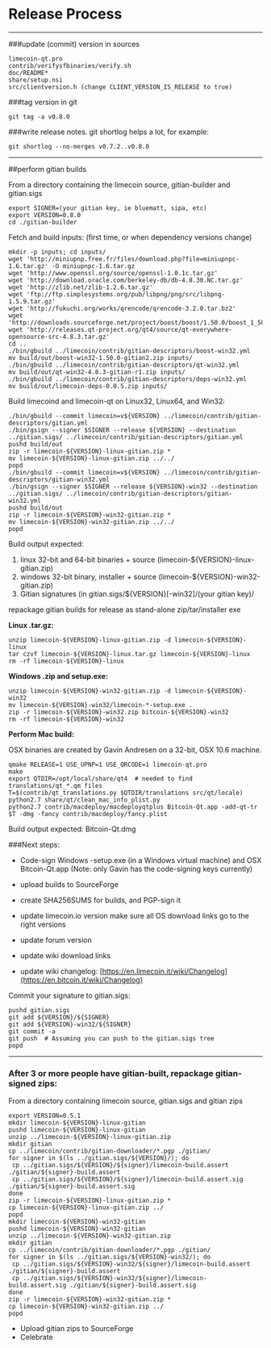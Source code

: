 Release Process
====================

* * *

###update (commit) version in sources


	limecoin-qt.pro
	contrib/verifysfbinaries/verify.sh
	doc/README*
	share/setup.nsi
	src/clientversion.h (change CLIENT_VERSION_IS_RELEASE to true)

###tag version in git

	git tag -a v0.8.0

###write release notes. git shortlog helps a lot, for example:

	git shortlog --no-merges v0.7.2..v0.8.0

* * *

##perform gitian builds

 From a directory containing the limecoin source, gitian-builder and gitian.sigs
  
	export SIGNER=(your gitian key, ie bluematt, sipa, etc)
	export VERSION=0.8.0
	cd ./gitian-builder

 Fetch and build inputs: (first time, or when dependency versions change)

	mkdir -p inputs; cd inputs/
	wget 'http://miniupnp.free.fr/files/download.php?file=miniupnpc-1.6.tar.gz' -O miniupnpc-1.6.tar.gz
	wget 'http://www.openssl.org/source/openssl-1.0.1c.tar.gz'
	wget 'http://download.oracle.com/berkeley-db/db-4.8.30.NC.tar.gz'
	wget 'http://zlib.net/zlib-1.2.6.tar.gz'
	wget 'ftp://ftp.simplesystems.org/pub/libpng/png/src/libpng-1.5.9.tar.gz'
	wget 'http://fukuchi.org/works/qrencode/qrencode-3.2.0.tar.bz2'
	wget 'http://downloads.sourceforge.net/project/boost/boost/1.50.0/boost_1_50_0.tar.bz2'
	wget 'http://releases.qt-project.org/qt4/source/qt-everywhere-opensource-src-4.8.3.tar.gz'
	cd ..
	./bin/gbuild ../limecoin/contrib/gitian-descriptors/boost-win32.yml
	mv build/out/boost-win32-1.50.0-gitian2.zip inputs/
	./bin/gbuild ../limecoin/contrib/gitian-descriptors/qt-win32.yml
	mv build/out/qt-win32-4.8.3-gitian-r1.zip inputs/
	./bin/gbuild ../limecoin/contrib/gitian-descriptors/deps-win32.yml
	mv build/out/limecoin-deps-0.0.5.zip inputs/

 Build limecoind and limecoin-qt on Linux32, Linux64, and Win32:
  
	./bin/gbuild --commit limecoin=v${VERSION} ../limecoin/contrib/gitian-descriptors/gitian.yml
	./bin/gsign --signer $SIGNER --release ${VERSION} --destination ../gitian.sigs/ ../limecoin/contrib/gitian-descriptors/gitian.yml
	pushd build/out
	zip -r limecoin-${VERSION}-linux-gitian.zip *
	mv limecoin-${VERSION}-linux-gitian.zip ../../
	popd
	./bin/gbuild --commit limecoin=v${VERSION} ../limecoin/contrib/gitian-descriptors/gitian-win32.yml
	./bin/gsign --signer $SIGNER --release ${VERSION}-win32 --destination ../gitian.sigs/ ../limecoin/contrib/gitian-descriptors/gitian-win32.yml
	pushd build/out
	zip -r limecoin-${VERSION}-win32-gitian.zip *
	mv limecoin-${VERSION}-win32-gitian.zip ../../
	popd

  Build output expected:

  1. linux 32-bit and 64-bit binaries + source (limecoin-${VERSION}-linux-gitian.zip)
  2. windows 32-bit binary, installer + source (limecoin-${VERSION}-win32-gitian.zip)
  3. Gitian signatures (in gitian.sigs/${VERSION}[-win32]/(your gitian key)/

repackage gitian builds for release as stand-alone zip/tar/installer exe

**Linux .tar.gz:**

	unzip limecoin-${VERSION}-linux-gitian.zip -d limecoin-${VERSION}-linux
	tar czvf limecoin-${VERSION}-linux.tar.gz limecoin-${VERSION}-linux
	rm -rf limecoin-${VERSION}-linux

**Windows .zip and setup.exe:**

	unzip limecoin-${VERSION}-win32-gitian.zip -d limecoin-${VERSION}-win32
	mv limecoin-${VERSION}-win32/limecoin-*-setup.exe .
	zip -r limecoin-${VERSION}-win32.zip bitcoin-${VERSION}-win32
	rm -rf limecoin-${VERSION}-win32

**Perform Mac build:**

  OSX binaries are created by Gavin Andresen on a 32-bit, OSX 10.6 machine.

	qmake RELEASE=1 USE_UPNP=1 USE_QRCODE=1 limecoin-qt.pro
	make
	export QTDIR=/opt/local/share/qt4  # needed to find translations/qt_*.qm files
	T=$(contrib/qt_translations.py $QTDIR/translations src/qt/locale)
	python2.7 share/qt/clean_mac_info_plist.py
	python2.7 contrib/macdeploy/macdeployqtplus Bitcoin-Qt.app -add-qt-tr $T -dmg -fancy contrib/macdeploy/fancy.plist

 Build output expected: Bitcoin-Qt.dmg

###Next steps:

* Code-sign Windows -setup.exe (in a Windows virtual machine) and
  OSX Bitcoin-Qt.app (Note: only Gavin has the code-signing keys currently)

* upload builds to SourceForge

* create SHA256SUMS for builds, and PGP-sign it

* update limecoin.io version
  make sure all OS download links go to the right versions

* update forum version

* update wiki download links

* update wiki changelog: [https://en.limecoin.it/wiki/Changelog](https://en.bitcoin.it/wiki/Changelog)

Commit your signature to gitian.sigs:

	pushd gitian.sigs
	git add ${VERSION}/${SIGNER}
	git add ${VERSION}-win32/${SIGNER}
	git commit -a
	git push  # Assuming you can push to the gitian.sigs tree
	popd

-------------------------------------------------------------------------

### After 3 or more people have gitian-built, repackage gitian-signed zips:

From a directory containing limecoin source, gitian.sigs and gitian zips

	export VERSION=0.5.1
	mkdir limecoin-${VERSION}-linux-gitian
	pushd limecoin-${VERSION}-linux-gitian
	unzip ../limecoin-${VERSION}-linux-gitian.zip
	mkdir gitian
	cp ../limecoin/contrib/gitian-downloader/*.pgp ./gitian/
	for signer in $(ls ../gitian.sigs/${VERSION}/); do
	 cp ../gitian.sigs/${VERSION}/${signer}/limecoin-build.assert ./gitian/${signer}-build.assert
	 cp ../gitian.sigs/${VERSION}/${signer}/limecoin-build.assert.sig ./gitian/${signer}-build.assert.sig
	done
	zip -r limecoin-${VERSION}-linux-gitian.zip *
	cp limecoin-${VERSION}-linux-gitian.zip ../
	popd
	mkdir limecoin-${VERSION}-win32-gitian
	pushd limecoin-${VERSION}-win32-gitian
	unzip ../limecoin-${VERSION}-win32-gitian.zip
	mkdir gitian
	cp ../limecoin/contrib/gitian-downloader/*.pgp ./gitian/
	for signer in $(ls ../gitian.sigs/${VERSION}-win32/); do
	 cp ../gitian.sigs/${VERSION}-win32/${signer}/limecoin-build.assert ./gitian/${signer}-build.assert
	 cp ../gitian.sigs/${VERSION}-win32/${signer}/limecoin-build.assert.sig ./gitian/${signer}-build.assert.sig
	done
	zip -r limecoin-${VERSION}-win32-gitian.zip *
	cp limecoin-${VERSION}-win32-gitian.zip ../
	popd

- Upload gitian zips to SourceForge
- Celebrate 
